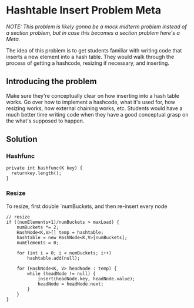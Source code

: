 # Hashtable Insert Problem Meta
*NOTE: This problem is likely gonna be a mock midterm problem instead of a section problem, but in case this becomes a section problem here's a Meta.*


The idea of this problem is to get students familiar with writing code that inserts a new element into a hash table. They would walk through the process of getting a hashcode,
resizing if necessary, and inserting. 

## Introducing the problem
Make sure they're conceptually clear on how inserting into a hash table works. Go over how to implement a hashcode, what it's used for, how resizing works, how external chaining
works, etc. Students would have a much better time writing code when they have a good conceptual grasp on the what's supposed to happen.

## Solution
### Hashfunc
```
private int hashfunc(K key) {
  returnkey.length();
}
```

### Resize
To resize, first double `numBuckets, and then re-insert every node
```
// resize
if ((numElements+1)/numBuckets > maxLoad) {
    numBuckets *= 2;
    HashNode<K,V>[] temp = hashtable;
    hashtable = new HashNode<K,V>[numBuckets];
    numElements = 0;

    for (int i = 0; i < numBuckets; i++) 
        hashtable.add(null);

    for (HashNode<K, V> headNode : temp) { 
        while (headNode != null) { 
            insert(headNode.key, headNode.value); 
            headNode = headNode.next; 
        } 
    }
}
```
